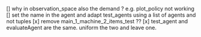 [] why in observation_space also the demand ? e.g. plot_policy not working
[] set the name in the agent and adapt test_agents using a list of agents and not tuples
[x] remove main_1_machine_2_items_test ??
[x] test_agent and evaluateAgent are the same. uniform the two and leave one.
